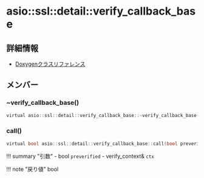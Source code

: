 # asio::ssl::detail::verify_callback_base



## 詳細情報

- [Doxygenクラスリファレンス](https://lang-ship.com/reference/ESP32/latest/classasio_1_1ssl_1_1detail_1_1verify__callback__base.html)

## メンバー

### ~verify_callback_base()



```c
virtual asio::ssl::detail::verify_callback_base::~verify_callback_base()
```



### call()



```c
virtual bool asio::ssl::detail::verify_callback_base::call(bool preverified, verify_context &ctx)=0
```

!!! summary "引数"
	- bool `preverified` 
	- verify_context& `ctx` 

!!! note "戻り値"
	bool



